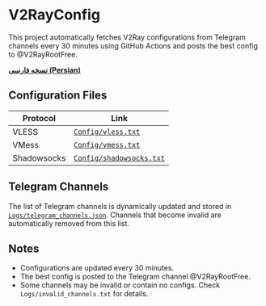 # V2RayConfig

This project automatically fetches V2Ray configurations from Telegram channels every 30 minutes using GitHub Actions and posts the best config to @V2RayRootFree.

**[نسخه فارسی (Persian)](README.fa.md)**

## Configuration Files

| Protocol      | Link                           |
|---------------|--------------------------------|
| VLESS         | [`Config/vless.txt`](Config/vless.txt)         |
| VMess         | [`Config/vmess.txt`](Config/vmess.txt)         |
| Shadowsocks   | [`Config/shadowsocks.txt`](Config/shadowsocks.txt) |

## Telegram Channels

The list of Telegram channels is dynamically updated and stored in [`Logs/telegram_channels.json`](Logs/telegram_channels.json). Channels that become invalid are automatically removed from this list.

## Notes

- Configurations are updated every 30 minutes.
- The best config is posted to the Telegram channel @V2RayRootFree.
- Some channels may be invalid or contain no configs. Check `Logs/invalid_channels.txt` for details.
